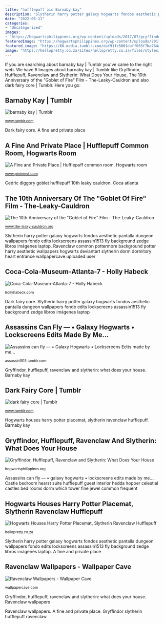 ```yaml
---
title: "hufflepuff pic Barnaby kay"
description: "Slytherin harry potter galaxy hogwarts fondos aesthetic pantalla dungeon wallpapers fondo edits lockscreens assassin1513 fly background zedge libros imágenes laptop"
date: "2022-05-11"
categories:
- "Uncategorized"
images:
- "https://hogwartsphilippines.org/wp-content/uploads/2017/07/gryffindor.jpg"
featuredImage: "https://hogwartsphilippines.org/wp-content/uploads/2017/07/gryffindor.jpg"
featured_image: "https://66.media.tumblr.com/daf91fc5801daff065f7ba764497ecfc/tumblr_p38ccflba61sbia7wo3_1280.jpg"
image: "https://hellopretty.co.za/sites/hellopretty.co.za/files/styles/2014_product_full/public/products/hogwartshousesplacemat1.jpg?itok=hH_hbxr-"
---
```


If you are searching about barnaby kay | Tumblr you've came to the right web. We have 9 Images about barnaby kay | Tumblr like Gryffindor, Hufflepuff, Ravenclaw and Slytherin: What Does Your House, The 10th Anniversary of the &quot;Goblet of Fire&quot; Film - The-Leaky-Cauldron and also dark fairy core | Tumblr. Here you go:

## Barnaby Kay | Tumblr

![barnaby kay | Tumblr](https://66.media.tumblr.com/896e8cd1d138436f38c9647efa8f22fe/tumblr_nso6vfutm41qfqnq8o3_500.jpg "Assassins can fly — • galaxy hogwarts • lockscreens edits made by me...")

<small>www.tumblr.com</small>

Dark fairy core. A fine and private place

## A Fine And Private Place | Hufflepuff Common Room, Hogwarts Room

![A Fine and Private Place | Hufflepuff common room, Hogwarts room](https://i.pinimg.com/736x/29/23/5b/29235bab69269f5faab052b54facef5d--castle-bedroom-castle-interiors.jpg "Assassins can fly — • galaxy hogwarts • lockscreens edits made by me...")

<small>www.pinterest.com</small>

Cedric diggory goblet hufflepuff 10th leaky cauldron. Coca atlanta

## The 10th Anniversary Of The &quot;Goblet Of Fire&quot; Film - The-Leaky-Cauldron

![The 10th Anniversary of the &quot;Goblet of Fire&quot; Film - The-Leaky-Cauldron](http://www.the-leaky-cauldron.org/wp-content/uploads/assets/HP_shoot_1_007.jpg "A fine and private place")

<small>www.the-leaky-cauldron.org</small>

Slytherin harry potter galaxy hogwarts fondos aesthetic pantalla dungeon wallpapers fondo edits lockscreens assassin1513 fly background zedge libros imágenes laptop. Ravenclaw common pottermore background potter harry aesthetic wallpapers hogwarts deviantart slytherin dorm dormitory heart entrance wallpapercave uploaded user

## Coca-Cola-Museum-Atlanta-7 - Holly Habeck

![Coca-Cola-Museum-Atlanta-7 - Holly Habeck](https://hollyhabeck.com/wp-content/uploads/2018/05/Coca-Cola-Museum-Atlanta-7-1440x960.jpg "Gryffindor, hufflepuff, ravenclaw and slytherin: what does your house")

<small>hollyhabeck.com</small>

Dark fairy core. Slytherin harry potter galaxy hogwarts fondos aesthetic pantalla dungeon wallpapers fondo edits lockscreens assassin1513 fly background zedge libros imágenes laptop

## Assassins Can Fly — • Galaxy Hogwarts • Lockscreens Edits Made By Me...

![Assassins can fly — • Galaxy Hogwarts • Lockscreens Edits made by me...](https://66.media.tumblr.com/daf91fc5801daff065f7ba764497ecfc/tumblr_p38ccflba61sbia7wo3_1280.jpg "Ravenclaw common pottermore background potter harry aesthetic wallpapers hogwarts deviantart slytherin dorm dormitory heart entrance wallpapercave uploaded user")

<small>assassin1513.tumblr.com</small>

Gryffindor, hufflepuff, ravenclaw and slytherin: what does your house. Barnaby kay

## Dark Fairy Core | Tumblr

![dark fairy core | Tumblr](https://64.media.tumblr.com/0b5bfd44aa75b30915da40ab64ad39bc/7c2a755356d99e0c-ce/s1280x1920/43c95c24a31a50cecb21edfa35a4f4d6d0958eed.jpg "Slytherin harry potter galaxy hogwarts fondos aesthetic pantalla dungeon wallpapers fondo edits lockscreens assassin1513 fly background zedge libros imágenes laptop")

<small>www.tumblr.com</small>

Hogwarts houses harry potter placemat, slytherin ravenclaw hufflepuff. Barnaby kay

## Gryffindor, Hufflepuff, Ravenclaw And Slytherin: What Does Your House

![Gryffindor, Hufflepuff, Ravenclaw and Slytherin: What Does Your House](https://hogwartsphilippines.org/wp-content/uploads/2017/07/gryffindor.jpg "Barnaby kay")

<small>hogwartsphilippines.org</small>

Assassins can fly — • galaxy hogwarts • lockscreens edits made by me.... Castle bedroom hearst suite hufflepuff guest interior hedda hopper celestial castles bed rooms dorm which tower fine jewel common frequent

## Hogwarts Houses Harry Potter Placemat, Slytherin Ravenclaw Hufflepuff

![Hogwarts Houses Harry Potter Placemat, Slytherin Ravenclaw Hufflepuff](https://hellopretty.co.za/sites/hellopretty.co.za/files/styles/2014_product_full/public/products/hogwartshousesplacemat1.jpg?itok=hH_hbxr- "Dark fairy core")

<small>hellopretty.co.za</small>

Slytherin harry potter galaxy hogwarts fondos aesthetic pantalla dungeon wallpapers fondo edits lockscreens assassin1513 fly background zedge libros imágenes laptop. A fine and private place

## Ravenclaw Wallpapers - Wallpaper Cave

![Ravenclaw Wallpapers - Wallpaper Cave](https://wallpapercave.com/wp/vmb3vyv.jpg "Assassins can fly — • galaxy hogwarts • lockscreens edits made by me...")

<small>wallpapercave.com</small>

Gryffindor, hufflepuff, ravenclaw and slytherin: what does your house. Ravenclaw wallpapers

Ravenclaw wallpapers. A fine and private place. Gryffindor slytherin hufflepuff ravenclaw

